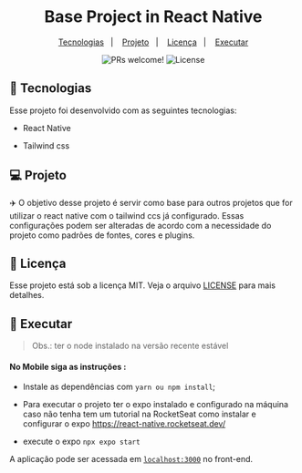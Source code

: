 <h1 align="center">
  Base Project in React Native
</h1>

<p align="center">
  <a href="#-tecnologias">Tecnologias</a>&nbsp;&nbsp;&nbsp;|&nbsp;&nbsp;&nbsp;
  <a href="#-projeto">Projeto</a>&nbsp;&nbsp;&nbsp;|&nbsp;&nbsp;&nbsp;
  <a href="#memo-licença">Licença</a>&nbsp;&nbsp;&nbsp;|&nbsp;&nbsp;&nbsp;
  <a href="#memo-licença">Executar</a>
</p>

<p align="center"> 

  <img src="https://img.shields.io/static/v1?label=PRs&message=welcome&color=49AA26 labelColor=000000" alt="PRs welcome!" />

  <img alt="License" src="https://img.shields.io/static/v1?label=license&message=MIT&color=49AA26&labelColor=000000">

</p>

## 🚀 Tecnologias

Esse projeto foi desenvolvido com as seguintes tecnologias:
  
- React Native

- Tailwind css

## 💻 Projeto

✈️ O objetivo desse projeto é servir como base para outros projetos que for utilizar o react native com o tailwind ccs já configurado. Essas configurações podem ser alteradas de acordo com a necessidade do projeto como padrões de fontes, cores e plugins.

## 📝 Licença

Esse projeto está sob a licença MIT. Veja o arquivo [LICENSE](LICENSE.md) para mais detalhes.

## 📜 Executar

> Obs.: ter o node  instalado na versão recente estável
  
#### No Mobile siga as instruções :

- Instale as dependências com `yarn ou npm install`;

- Para executar o projeto ter o expo instalado e configurado na máquina caso não tenha tem um tutorial na RocketSeat como instalar e configurar o expo https://react-native.rocketseat.dev/

- execute o expo `npx expo start`

A aplicação pode ser acessada em [`localhost:3000`](http://localhost:3000) no front-end.
